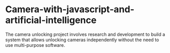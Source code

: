 # Camera-with-javascript-and-artificial-intelligence
The camera unlocking project involves research and development to build a system that allows unlocking cameras independently without the need to use multi-purpose software.

